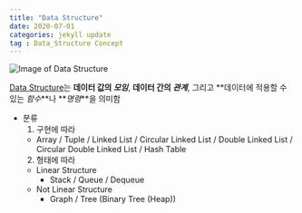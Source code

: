 ```yaml
---
title: "Data Structure"
date: 2020-07-01
categories: jekyll update
tag : Data_Structure Concept
---
```


![Image of Data Structure](https://media.vlpt.us/images/daybreak/post/49661f03-26ed-4872-8da5-cac2f30193d7/data%20structure.png)

[Data Structure](https://en.wikipedia.org/wiki/Data_structure)는 **데이터 값의 _모임_**, **데이터 간의 _관계_**, 그리고 **데이터에 적용할 수 있는 _함수_**나 **_명령_**을 의미함

- 분류
  1. 구현에 따라
  - Array / Tuple / Linked List / Circular Linked List / Double Linked List / Circular Double Linked List / Hash Table
  2. 형태에 따라
    - Linear Structure
      - Stack / Queue / Dequeue
    - Not Linear Structure
      - Graph / Tree (Binary Tree (Heap))
